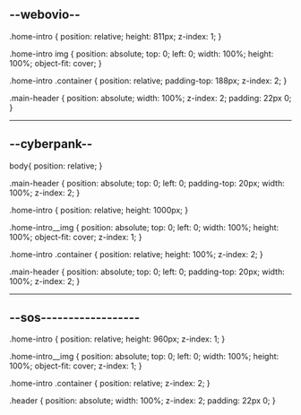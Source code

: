 --webovio--
-----------
.home-intro {
    position: relative;
    height: 811px;
    z-index: 1;
}

.home-intro img {
    position: absolute;
    top: 0;
    left: 0;
    width: 100%;
    height: 100%;
    object-fit: cover;
}

.home-intro .container {
    position: relative;
    padding-top: 188px;
    z-index: 2;
}

.main-header {
    position: absolute;
    width: 100%;
    z-index: 2;
    padding: 22px 0;
}


------------------------
--cyberpank--
-------------

body{
    position: relative;
}

.main-header {
    position: absolute;
    top: 0;
    left: 0;
    padding-top: 20px;
    width: 100%;
    z-index: 2;
}

.home-intro {
    position: relative;
    height: 1000px;
}

.home-intro__img {
    position: absolute;
    top: 0;
    left: 0;
    width: 100%;
    height: 100%;
    object-fit: cover;
    z-index: 1;
}

.home-intro .container {
    position: relative;
    height: 100%;
    z-index: 2;
}

.main-header {
    position: absolute;
    top: 0;
    left: 0;
    padding-top: 20px;
    width: 100%;
    z-index: 2;
}


-----------------------
--sos------------------
-----------------------

.home-intro {
    position: relative;
    height: 960px;
    z-index: 1;
}

.home-intro__img {
    position: absolute;
    top: 0;
    left: 0;
    width: 100%;
    height: 100%;
    object-fit: cover;
    z-index: 1;
}

.home-intro .container {
    position: relative;
    z-index: 2;
}

.header {
    position: absolute;
    width: 100%;
    z-index: 2;
    padding: 22px 0;
}

